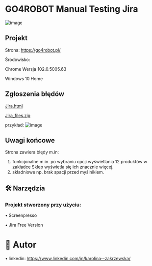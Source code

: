 # GO4ROBOT Manual Testing Jira

![image](https://user-images.githubusercontent.com/92153501/171048715-58c007ff-209f-434a-9988-e1ca5db4a4de.png)


## Projekt
Strona: https://go4robot.pl/

Środowisko:

Chrome Wersja 102.0.5005.63

Windows 10 Home

## Zgłoszenia błędów
[Jira.html ](https://github.com/KarolinaZakrzewska/GO4ROBOT/blob/3805331b4495b798e2994e48870169e7b8f8b724/Jira.html)


[Jira_files.zip](https://github.com/KarolinaZakrzewska/GO4ROBOT/blob/3805331b4495b798e2994e48870169e7b8f8b724/Jira_files.zip)

przykład:
![image](https://user-images.githubusercontent.com/92153501/171050270-062c394a-43b7-4d42-b950-07252b971139.png)


## Uwagi końcowe
Strona zawiera błędy m.in:
1.	funkcjonalne m.in. po wybraniu opcji wyświetlania 12 produktów w zakładce Sklep wyświetla się ich znacznie więcej.
2.	składniowe np. brak spacji przed myślnikiem.



## 🛠 Narzędzia

### Projekt stworzony przy użyciu:

•	Screenpresso

•	Jira Free Version



# 💬 Autor

•	linkedin: https://www.linkedin.com/in/karolina--zakrzewska/
